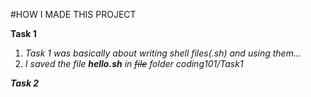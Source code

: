#HOW I MADE THIS PROJECT

**Task 1**
1. *Task 1 was basically about writing shell files(.sh) and using them...*
2. *I saved the file **hello.sh** in ~~file~~ folder coding101/Task1*

**_Task 2_**
